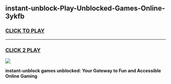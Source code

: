 
## instant-unblock-Play-Unblocked-Games-Online-3ykfb
<h3>
<a href="https://premium76.site?title=instant-unblock&ref=25A">CLICK TO PLAY</a></h3>
<hr>

<h3>
<a href="https://premium76.site?title=instant-unblock&ref=25A">CLICK 2 PLAY</a>
  
</h3>

<a href="https://premium76.site?title=instant-unblock&ref=25A"><img src="https://clearcache.store/games.png"></a>


**instant-unblock games unblocked: Your Gateway to Fun and Accessible Online Gaming**

